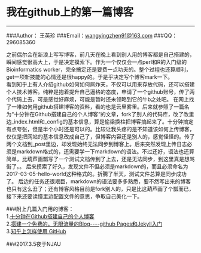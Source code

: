 我在github上的第一篇博客
================
********

###Author： 王英珍
###Email：wangyingzhen91@163.com
###QQ：296085360


之前偶尔会在新浪上写写博客，前几天在晚上看到别人用的博客都是自己搭建的，瞬间感觉很高大上，于是决定摸索下。作为一个仅仅会一点perl和R的入门级的Bioinformatics worker，完全搞定还是要费一点功夫的。整个过程也还算顺利，get一项新技能的心情还是很happy的。于是乎决定写个博客mark一下。  
看到知乎上有人介绍github如何如何屌炸天，不仅可以用来存放代码，还可以搭建个人技术博客。纯粹是抱着提升自己逼格的态度，申请了一个github账号，传了两个代码上去，可是感觉好麻烦，可能是暂时还未领略到它的牛b之处吧。
在网上找了一堆如何用github搭建博客的资料，看的也是云里雾里。后来就参照了一篇名为“十分钟在Github搭建自己的个人博客”的文章，fork了别人的代码库，改了改里边_index.html和_config的基本信息，算是偷梁换柱把博客搞起来了。十分钟搞定有点夸张，但是半个小时还是可以的。比较让我头疼的是不知道该如何上传博客，仅仅是把网站的基本信息改成自己了，但博客内容还是别人的，感觉怪怪的。传了两个文档到_post里边，却发现始终无法同步到博客上。后来突然发现上传日志必须是markdown格式的，还需要学一下markdown的语法。不过还好，语法也还算简单，比葫芦画瓢写了一个测试文档传到了上去，还是无法同步，到这里真是想骂街了。。  后来摸索了好久，发现文件不但必须是markdown的，而且必须命名为2017-03-05-hello-world这种格式的。折腾了半天，测试文件总算是同步成功了。
后边的任务还很艰巨，markdown的语法要多多熟悉，要不然写出来的博客也只有这么丑了；还有博客风格目前是fork别人的，只是比这葫芦画了个瓢而已，接下来还要读懂里边配置文件的意思，争取自己美化一下。

###附上几篇入门用的博客：  
1.[十分钟在Github搭建自己的个人博客](https://sanwen8.cn/p/1b4ih15.html)  
2.[搭建一个免费的，无限流量的Blog----github Pages和Jekyll入门](http://www.ruanyifeng.com/blog/2012/08/blogging_with_jekyll.html)  
3.[知乎上怎样使用 GitHub](https://www.zhihu.com/question/20070065)


###2017.3.5夜于NJAU